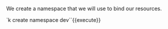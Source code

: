 We create a namespace that we will use to bind our resources.

`k create namespace dev``{{execute}}
